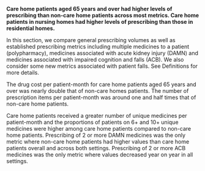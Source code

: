 __Care home patients aged 65 years and over had higher levels of prescribing than non-care home patients across most metrics. Care home patients in nursing homes had higher levels of prescribing than those in residential homes.__

In this section, we compare general prescribing volumes as well as established prescribing metrics including multiple medicines to a patient (polypharmacy), medicines associated with acute kidney injury (DAMN) and medicines associated with impaired cognition and falls (ACB). We also consider some new metrics associated with patient falls. See Definitions for more details.

The drug cost per patient-month for care home patients aged 65 years and over was nearly double that of non-care homes patients. The number of prescription items per patient-month was around one and half times that of non-care home patients. 

Care home patients received a greater number of unique medicines per patient-month and the proportions of patients on 6+ and 10+ unique medicines were higher among care home patients compared to non-care home patients. 
Prescribing of 2 or more DAMN medicines was the only metric where non-care home patients had higher values than care home patients overall and across both settings. Prescribing of 2 or more ACB medicines was the only metric where values decreased year on year in all settings.
